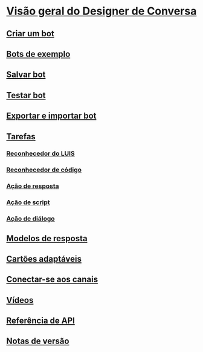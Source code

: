 # [Visão geral do Designer de Conversa](index.md)
## [Criar um bot](conversation-designer-create-bot.md)
## [Bots de exemplo](conversation-designer-sample-bots.md)
## [Salvar bot](conversation-designer-save-bot.md)
## [Testar bot](conversation-designer-debug-bot.md)
## [Exportar e importar bot](conversation-designer-export-import-bot.md)
## [Tarefas](conversation-designer-tasks.md)
### [Reconhecedor do LUIS](conversation-designer-luis.md)
### [Reconhecedor de código](conversation-designer-code-recognizer.md)
### [Ação de resposta](conversation-designer-reply.md)
### [Ação de script](conversation-designer-script-function.md)
### [Ação de diálogo](conversation-designer-dialogues.md)
## [Modelos de resposta](conversation-designer-response-templates.md)
## [Cartões adaptáveis](conversation-designer-adaptive-cards.md)
## [Conectar-se aos canais](conversation-designer-deploy.md)
## [Vídeos](conversation-designer-videos.md)
## [Referência de API](conversation-designer-context-object.md)
## [Notas de versão](conversation-designer-release-notes.md)
